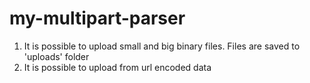 # my-multipart-parser

1. It is possible to upload small and big binary files. Files are saved to 'uploads' folder
2. It is possible to upload from url encoded data
